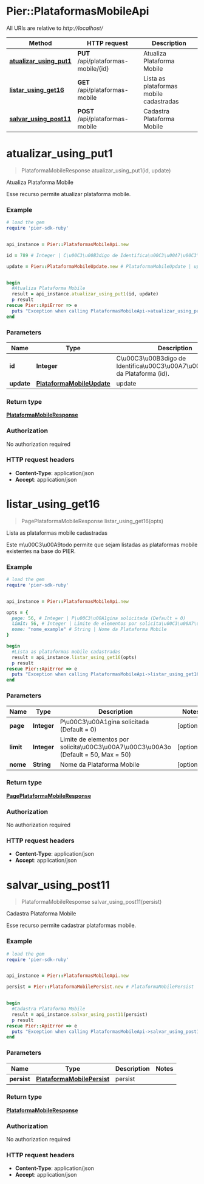 # Pier::PlataformasMobileApi

All URIs are relative to *http://localhost/*

Method | HTTP request | Description
------------- | ------------- | -------------
[**atualizar_using_put1**](PlataformasMobileApi.md#atualizar_using_put1) | **PUT** /api/plataformas-mobile/{id} | Atualiza Plataforma Mobile
[**listar_using_get16**](PlataformasMobileApi.md#listar_using_get16) | **GET** /api/plataformas-mobile | Lista as plataformas mobile cadastradas
[**salvar_using_post11**](PlataformasMobileApi.md#salvar_using_post11) | **POST** /api/plataformas-mobile | Cadastra Plataforma Mobile




# **atualizar_using_put1**
> PlataformaMobileResponse atualizar_using_put1(id, update)

Atualiza Plataforma Mobile

Esse recurso permite atualizar plataforma mobile.

### Example
```ruby
# load the gem
require 'pier-sdk-ruby'


api_instance = Pier::PlataformasMobileApi.new

id = 789 # Integer | C\u00C3\u00B3digo de Identifica\u00C3\u00A7\u00C3\u00A3o da Plataforma (id).

update = Pier::PlataformaMobileUpdate.new # PlataformaMobileUpdate | update


begin
  #Atualiza Plataforma Mobile
  result = api_instance.atualizar_using_put1(id, update)
  p result
rescue Pier::ApiError => e
  puts "Exception when calling PlataformasMobileApi->atualizar_using_put1: #{e}"
end
```

### Parameters

Name | Type | Description  | Notes
------------- | ------------- | ------------- | -------------
 **id** | **Integer**| C\u00C3\u00B3digo de Identifica\u00C3\u00A7\u00C3\u00A3o da Plataforma (id). | 
 **update** | [**PlataformaMobileUpdate**](PlataformaMobileUpdate.md)| update | 


### Return type

[**PlataformaMobileResponse**](PlataformaMobileResponse.md)

### Authorization

No authorization required

### HTTP request headers

 - **Content-Type**: application/json
 - **Accept**: application/json




# **listar_using_get16**
> PagePlataformaMobileResponse listar_using_get16(opts)

Lista as plataformas mobile cadastradas

Este m\u00C3\u00A9todo permite que sejam listadas as plataformas mobile existentes na base do PIER.

### Example
```ruby
# load the gem
require 'pier-sdk-ruby'


api_instance = Pier::PlataformasMobileApi.new

opts = { 
  page: 56, # Integer | P\u00C3\u00A1gina solicitada (Default = 0)
  limit: 56, # Integer | Limite de elementos por solicita\u00C3\u00A7\u00C3\u00A3o (Default = 50, Max = 50)
  nome: "nome_example" # String | Nome da Plataforma Mobile
}

begin
  #Lista as plataformas mobile cadastradas
  result = api_instance.listar_using_get16(opts)
  p result
rescue Pier::ApiError => e
  puts "Exception when calling PlataformasMobileApi->listar_using_get16: #{e}"
end
```

### Parameters

Name | Type | Description  | Notes
------------- | ------------- | ------------- | -------------
 **page** | **Integer**| P\u00C3\u00A1gina solicitada (Default = 0) | [optional] 
 **limit** | **Integer**| Limite de elementos por solicita\u00C3\u00A7\u00C3\u00A3o (Default = 50, Max = 50) | [optional] 
 **nome** | **String**| Nome da Plataforma Mobile | [optional] 


### Return type

[**PagePlataformaMobileResponse**](PagePlataformaMobileResponse.md)

### Authorization

No authorization required

### HTTP request headers

 - **Content-Type**: application/json
 - **Accept**: application/json




# **salvar_using_post11**
> PlataformaMobileResponse salvar_using_post11(persist)

Cadastra Plataforma Mobile

Esse recurso permite cadastrar plataformas mobile.

### Example
```ruby
# load the gem
require 'pier-sdk-ruby'


api_instance = Pier::PlataformasMobileApi.new

persist = Pier::PlataformaMobilePersist.new # PlataformaMobilePersist | persist


begin
  #Cadastra Plataforma Mobile
  result = api_instance.salvar_using_post11(persist)
  p result
rescue Pier::ApiError => e
  puts "Exception when calling PlataformasMobileApi->salvar_using_post11: #{e}"
end
```

### Parameters

Name | Type | Description  | Notes
------------- | ------------- | ------------- | -------------
 **persist** | [**PlataformaMobilePersist**](PlataformaMobilePersist.md)| persist | 


### Return type

[**PlataformaMobileResponse**](PlataformaMobileResponse.md)

### Authorization

No authorization required

### HTTP request headers

 - **Content-Type**: application/json
 - **Accept**: application/json





